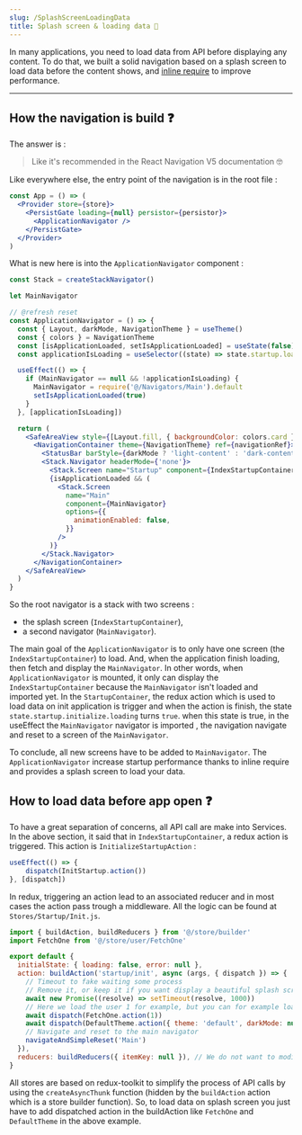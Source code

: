 ```yaml
---
slug: /SplashScreenLoadingData
title: Splash screen & loading data 💾
---
```


In many applications, you need to load data from API before displaying any content.
To do that, we built a solid navigation based on a splash screen to load data before the content shows, and [inline require](https://reactnative.dev/docs/ram-bundles-inline-requires#inline-requires) to improve performance.

---

## How the navigation is build ❓
The answer is :

> Like it's recommended in the React Navigation V5 documentation 🤓

Like everywhere else, the entry point of the navigation is in the root file :

```jsx title="src/App.js"
const App = () => (
  <Provider store={store}>
    <PersistGate loading={null} persistor={persistor}>
      <ApplicationNavigator />
    </PersistGate>
  </Provider>
)
```

What is new here is into the `ApplicationNavigator` component :

```jsx
const Stack = createStackNavigator()

let MainNavigator

// @refresh reset
const ApplicationNavigator = () => {
  const { Layout, darkMode, NavigationTheme } = useTheme()
  const { colors } = NavigationTheme
  const [isApplicationLoaded, setIsApplicationLoaded] = useState(false)
  const applicationIsLoading = useSelector((state) => state.startup.loading)

  useEffect(() => {
    if (MainNavigator == null && !applicationIsLoading) {
      MainNavigator = require('@/Navigators/Main').default
      setIsApplicationLoaded(true)
    }
  }, [applicationIsLoading])

  return (
    <SafeAreaView style={[Layout.fill, { backgroundColor: colors.card }]}>
      <NavigationContainer theme={NavigationTheme} ref={navigationRef}>
        <StatusBar barStyle={darkMode ? 'light-content' : 'dark-content'} />
        <Stack.Navigator headerMode={'none'}>
          <Stack.Screen name="Startup" component={IndexStartupContainer} />
          {isApplicationLoaded && (
            <Stack.Screen
              name="Main"
              component={MainNavigator}
              options={{
                animationEnabled: false,
              }}
            />
          )}
        </Stack.Navigator>
      </NavigationContainer>
    </SafeAreaView>
  )
}
```

So the root navigator is a stack with two screens : 
 - the splash screen (`IndexStartupContainer`),
 - a second navigator (`MainNavigator`). 
 
The main goal of the `ApplicationNavigator` is to only have one screen (the `IndexStartupContainer`) to load. 
And, when the application finish loading, then fetch and display the `MainNavigator`.
In other words, when `ApplicationNavigator` is mounted, it only can display the `IndexStartupContainer` because the `MainNavigator` isn't loaded and imported yet.
In the `StartupContainer`, the redux action which is used to load data on init application is trigger and when the action is finish, the state `state.startup.initialize.loading` turns `true`.
when this state is true, in the useEffect the `MainNavigator` navigator is imported , the navigation navigate and reset to a screen of the `MainNavigator`.

To conclude, all new screens have to be added to `MainNavigator`. The `ApplicationNavigator` increase startup performance thanks to inline require and provides a splash screen to load your data.

## How to load data before app open ❓

To have a great separation of concerns, all API call are make into Services. In the above section, it said that in `IndexStartupContainer`, a redux action is triggered. This action is `InitializeStartupAction` :

```javascript
useEffect(() => {
    dispatch(InitStartup.action())
}, [dispatch])
```

In redux, triggering an action lead to an associated reducer and in most cases the action pass trough a middleware.
All the logic can be found at `Stores/Startup/Init.js`. 

```javascript
import { buildAction, buildReducers } from '@/store/builder'
import FetchOne from '@/store/user/FetchOne'

export default {
  initialState: { loading: false, error: null },
  action: buildAction('startup/init', async (args, { dispatch }) => {
    // Timeout to fake waiting some process
    // Remove it, or keep it if you want display a beautiful splash screen ;)
    await new Promise((resolve) => setTimeout(resolve, 1000))
    // Here we load the user 1 for example, but you can for example load the connected user
    await dispatch(FetchOne.action(1))
    await dispatch(DefaultTheme.action({ theme: 'default', darkMode: null }))
    // Navigate and reset to the main navigator
    navigateAndSimpleReset('Main')
  }),
  reducers: buildReducers({ itemKey: null }), // We do not want to modify some item by default
}
```

All stores are based on redux-toolkit to simplify the process of API calls by using the `createAsyncThunk` function (hidden by the `buildAction` action which is a store builder function).
So, to load data on splash screen you just have to add dispatched action in the buildAction like `FetchOne` and `DefaultTheme` in the above example. 
